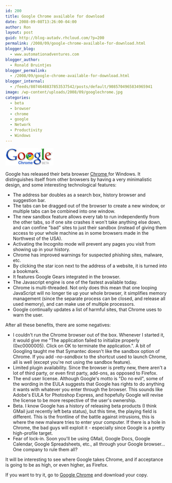 ```yaml
---
id: 200
title: Google Chrome available for download
date: 2008-09-08T13:26:00-04:00
author: Ron
layout: post
guid: http://blog-autadv.rhcloud.com/?p=200
permalink: /2008/09/google-chrome-available-for-download.html
blogger_blog:
  - www.automationadventures.com
blogger_author:
  - Ronald Bruintjes
blogger_permalink:
  - /2008/09/google-chrome-available-for-download.html
blogger_internal:
  - /feeds/8074648837853537542/posts/default/9085704965834965941
image: /wp-content/uploads/2008/09/googlechrome.jpg
categories:
  - beta
  - browser
  - chrome
  - google
  - Network
  - Productivity
  - Windows
---
```

![Chrome Beta Browser](/wp-content/uploads/2008/09/googlechrome.jpg)

Google has released their beta browser <a href="http://www.google.com/chrome" target="_blank">Chrome </a>for Windows. It distinguishes itself from other browsers by having a very minimalistic design, and some interesting technological features:

  * The address bar doubles as a search box, history browser and suggestion bar.
  * The tabs can be dragged out of the browser to create a new window, or multiple tabs can be combined into one window.
  * The new sandbox feature allows every tab to run independently from the other tabs, so if one site crashes it won't take anything else down, and can confine "bad" sites to just their sandbox (instead of giving them access to your whole machine as in some browsers made in the Northwest of the USA).
  * Activating the Incognito mode will prevent any pages you visit from showing up in your history.
  * Chrome has improved warnings for suspected phishing sites, malware, etc.
  * By clicking the star icon next to the address of a website, it is turned into a bookmark.
  * It features Google Gears integrated in the browser.
  * The Javascript engine is one of the fastest available today.
  * Chrome is multi-threaded. Not only does this mean that one looping JavaScript will no longer tie up your whole browser, it simplifies memory management (since the separate process can be closed, and release all used memory), and can make use of multiple processors.
  * Google continually updates a list of harmful sites, that Chrome uses to warn the user.

After all these benefits, there are some negatives:

  * I couldn't run the Chrome browser out of the box. Whenever I started it, it would give me "The application failed to initialize properly (0xc0000005). Click on OK to terminate the application.". A bit of Googling taught me that Symantec doesn't like the sandbox option of Chrome. If you add _-no-sandbox_ to the shortcut used to launch Chrome, all is well (except you're not using the sandbox feature).
  * Limited plugin availability. Since the browser is pretty new, there aren't a lot of third party, or even first party, add-ons, as opposed to Firefox.
  * The end user license. Although Google's motto is "Do no evil", some of the wording in the EULA suggests that Google has rights to do anything it wants with whatever you enter through the browser. This sounds like Adobe's EULA for Photoshop Express, and hopefully Google will revise the license to be more respective of the user's ownership.
  * Beta. I know Google has a history of releasing beta products (I think GMail just recently left beta status), but this time, the playing field is different. This is the frontline of the battle against intrusions, this is where the new malware tries to enter your computer. If there is a hole in Chrome, the bad guys will exploit it - especially since Google is a pretty high-profile target.
  * Fear of lock-in. Soon you'll be using GMail, Google Docs, Google Calendar, Google Spreadsheets, etc., all through your Google browser... One company to rule them all?

It will be interesting to see where Google takes Chrome, and if acceptance is going to be as high, or even higher, as Firefox.

If you want to try it, go to <a href="http://www.google.com/chrome" target="_blank">Google Chrome</a> and download your copy.